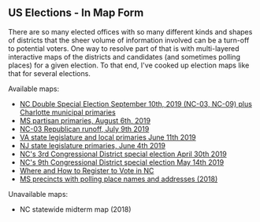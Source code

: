 ## US Elections - In Map Form

There are so many elected offices with so many different kinds and shapes of districts that the sheer volume of information involved can be a turn-off to potential voters. One way to resolve part of that is with multi-layered interactive maps of the districts and candidates (and sometimes polling places) for a given election. To that end, I've cooked up election maps like that for several elections.

Available maps:
* [NC Double Special Election September 10th, 2019 (NC-03, NC-09) plus Charlotte municipal primaries](https://fiveham.github.io/Elections/2019/09/10/NC.html)
* [MS partisan primaries, August 6th, 2019](https://fiveham.github.io/Elections/2019/08/06/MS.html)
* [NC-03 Republican runoff, July 9th 2019](https://fiveham.github.io/Elections/2019/07/09/NC03.html)
* [VA state legislature and local primaries June 11th 2019](https://fiveham.github.io/Elections/2019/primary/VA.html)
* [NJ state legislature primaries, June 4th 2019](https://fiveham.github.io/Elections/2019/primary/NJ.html)
* [NC's 3rd Congressional District special election April 30th 2019](https://fiveham.github.io/Elections/2019/special/NC03.html)
* [NC's 9th Congressional District special election May 14th 2019](https://fiveham.github.io/Elections/2019/special/NC09.html)
* [Where and How to Register to Vote in NC](https://fiveham.github.io/Elections/2019/register/nc/sites.html)
* [MS precincts with polling place names and addresses (2018)](https://fiveham.github.io/Elections/2018/general/MS.html)

Unavailable maps:
* NC statewide midterm map (2018)
